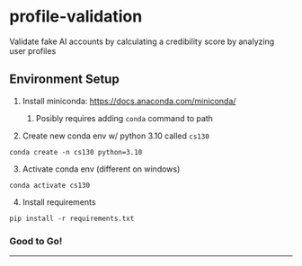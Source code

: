 # profile-validation
Validate fake AI accounts by calculating a credibility score by analyzing user profiles

## Environment Setup
1. Install miniconda: https://docs.anaconda.com/miniconda/
   1. Posibly requires adding `conda` command to path

2. Create new conda env w/ python 3.10 called `cs130`
```
conda create -n cs130 python=3.10
```

3. Activate conda env (different on windows)
```
conda activate cs130
```

4. Install requirements
```
pip install -r requirements.txt
```

### Good to Go!

---

